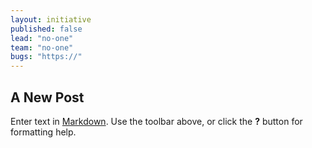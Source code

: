 ```yaml
---
layout: initiative
published: false
lead: "no-one"
team: "no-one"
bugs: "https://"
---
```


## A New Post

Enter text in [Markdown](http://daringfireball.net/projects/markdown/). Use the toolbar above, or click the **?** button for formatting help.

